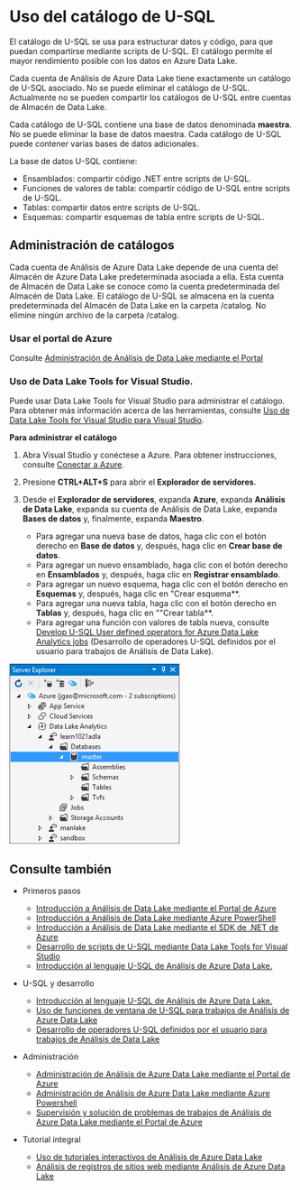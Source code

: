<properties
   pageTitle="Introducción al catálogo de U-SQL de Análisis de Azure Data Lake | Azure"
   description="Introducción al catálogo de U-SQL de Análisis de Azure Data Lake"
   services="data-lake-analytics"
   documentationCenter=""
   authors="edmacauley"
   manager="paulettm"
   editor="cgronlun"/>

<tags
   ms.service="data-lake-analytics"
   ms.devlang="na"
   ms.topic="article"
   ms.tgt_pltfrm="na"
   ms.workload="big-data"
   ms.date="04/26/2016"
   ms.author="edmaca"/>

# Uso del catálogo de U-SQL

El catálogo de U-SQL se usa para estructurar datos y código, para que puedan compartirse mediante scripts de U-SQL. El catálogo permite el mayor rendimiento posible con los datos en Azure Data Lake.

Cada cuenta de Análisis de Azure Data Lake tiene exactamente un catálogo de U-SQL asociado. No se puede eliminar el catálogo de U-SQL. Actualmente no se pueden compartir los catálogos de U-SQL entre cuentas de Almacén de Data Lake.

Cada catálogo de U-SQL contiene una base de datos denominada **maestra**. No se puede eliminar la base de datos maestra. Cada catálogo de U-SQL puede contener varias bases de datos adicionales.

La base de datos U-SQL contiene:

- Ensamblados: compartir código .NET entre scripts de U-SQL.
- Funciones de valores de tabla: compartir código de U-SQL entre scripts de U-SQL.
- Tablas: compartir datos entre scripts de U-SQL.
- Esquemas: compartir esquemas de tabla entre scripts de U-SQL.

## Administración de catálogos
Cada cuenta de Análisis de Azure Data Lake depende de una cuenta del Almacén de Azure Data Lake predeterminada asociada a ella. Esta cuenta de Almacén de Data Lake se conoce como la cuenta predeterminada del Almacén de Data Lake. El catálogo de U-SQL se almacena en la cuenta predeterminada del Almacén de Data Lake en la carpeta /catalog. No elimine ningún archivo de la carpeta /catalog.

### Usar el portal de Azure

Consulte [Administración de Análisis de Data Lake mediante el Portal](data-lake-analytics-use-portal.md#view-u-sql-catalog)


### Uso de Data Lake Tools for Visual Studio.

Puede usar Data Lake Tools for Visual Studio para administrar el catálogo. Para obtener más información acerca de las herramientas, consulte [Uso de Data Lake Tools for Visual Studio para Visual Studio](data-lake-analytics-data-lake-tools-get-started.md).

**Para administrar el catálogo**

1. Abra Visual Studio y conéctese a Azure. Para obtener instrucciones, consulte [Conectar a Azure](data-lake-analytics-data-lake-tools-get-started.md#connect-to-azure).
1. Presione **CTRL+ALT+S** para abrir el **Explorador de servidores**.
2. Desde el **Explorador de servidores**, expanda **Azure**, expanda **Análisis de Data Lake**, expanda su cuenta de Análisis de Data Lake, expanda **Bases de datos** y, finalmente, expanda **Maestro**.



    - Para agregar una nueva base de datos, haga clic con el botón derecho en **Base de datos** y, después, haga clic en **Crear base de datos**.
    - Para agregar un nuevo ensamblado, haga clic con el botón derecho en **Ensamblados** y, después, haga clic en **Registrar ensamblado**.
    - Para agregar un nuevo esquema, haga clic con el botón derecho en **Esquemas** y, después, haga clic en "Crear esquema**.
    - Para agregar una nueva tabla, haga clic con el botón derecho en **Tablas** y, después, haga clic en ""Crear tabla**.
    - Para agregar una función con valores de tabla nueva, consulte [Develop U-SQL User defined operators for Azure Data Lake Analytics jobs](data-lake-analytics-u-sql-develop-user-defined-operators.md) (Desarrollo de operadores U-SQL definidos por el usuario para trabajos de Análisis de Data Lake).


![Examen de catálogos de U-SQL de Visual Studio](./media/data-lake-analytics-use-u-sql-catalog/data-lake-analytics-browse-catalogs.png)


## Consulte también

- Primeros pasos
    - [Introducción a Análisis de Data Lake mediante el Portal de Azure](data-lake-analytics-get-started-portal.md)
    - [Introducción a Análisis de Data Lake mediante Azure PowerShell](data-lake-analytics-get-started-powershell.md)
    - [Introducción a Análisis de Data Lake mediante el SDK de .NET de Azure](data-lake-analytics-get-started-net-sdk.md)
    - [Desarrollo de scripts de U-SQL mediante Data Lake Tools for Visual Studio](data-lake-analytics-data-lake-tools-get-started.md)
    - [Introducción al lenguaje U-SQL de Análisis de Azure Data Lake.](data-lake-analytics-u-sql-get-started.md)

- U-SQL y desarrollo
    - [Introducción al lenguaje U-SQL de Análisis de Azure Data Lake.](data-lake-analytics-u-sql-get-started.md)
    - [Uso de funciones de ventana de U-SQL para trabajos de Análisis de Azure Data Lake](data-lake-analytics-use-window-functions.md)
    - [Desarrollo de operadores U-SQL definidos por el usuario para trabajos de Análisis de Data Lake](data-lake-analtyics-u-sql-user-defined-operators.md)

- Administración
    - [Administración de Análisis de Azure Data Lake mediante el Portal de Azure](data-lake-analytics-use-portal.md)
    - [Administración de Análisis de Azure Data Lake mediante Azure Powershell](data-lake-analytics-use-powershell.md)
    - [Supervisión y solución de problemas de trabajos de Análisis de Azure Data Lake mediante el Portal de Azure](data-lake-analytics-monitor-and-troubleshoot-jobs-tutorial.md)

- Tutorial integral
    - [Uso de tutoriales interactivos de Análisis de Azure Data Lake](data-lake-analytics-use-interactive-tutorials.md)
    - [Análisis de registros de sitios web mediante Análisis de Azure Data Lake](data-lake-analytics-analyze-weblogs.md)

<!---HONumber=AcomDC_0504_2016-->